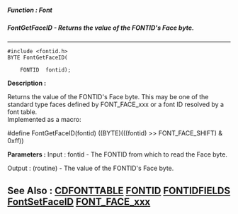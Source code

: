 ##### Function : Font
##### FontGetFaceID - Returns the value of the FONTID's Face byte.
---
```
#include <fontid.h>
BYTE FontGetFaceID(

	FONTID  fontid);
```
**Description :**

Returns the value of the FONTID's Face byte. This may be one of the standard 
type faces defined by FONT_FACE_xxx or a font ID resolved by a font table.  
Implemented as a macro:

#define FontGetFaceID(fontid) ((BYTE)(((fontid) >> FONT_FACE_SHIFT) & 0xff))

**Parameters :**
Input :
fontid  -  The FONTID from which to read the Face byte.

Output :
(routine)  -  The value of the FONTID's Face byte.



**See Also :**
[CDFONTTABLE](/reference/Data/CDFONTTABLE)
[FONTID](/reference/Data/FONTID)
[FONTIDFIELDS](/reference/Data/FONTIDFIELDS)
[FontSetFaceID](/reference/Func/FontSetFaceID)
[FONT_FACE_xxx](/reference/Symb/FONT_FACE_xxx)
---
